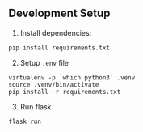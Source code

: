 ## Development Setup

1. Install dependencies:
```
pip install requirements.txt
```

2. Setup `.env` file
```
virtualenv -p `which python3` .venv
source .venv/bin/activate
pip install -r requirements.txt
```
3. Run flask 
```
flask run
```


